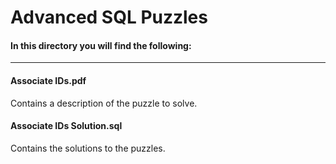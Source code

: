 # Advanced SQL Puzzles

#### In this directory you will find the following:
----

#### Associate IDs.pdf
Contains a description of the puzzle to solve.

#### Associate IDs Solution.sql
Contains the solutions to the puzzles.

